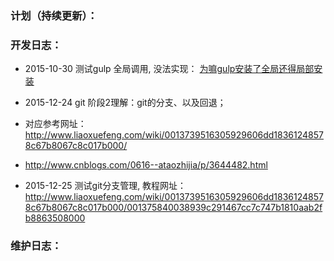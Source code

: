 ### 计划（持续更新）：

### 开发日志：
* 2015-10-30 测试gulp 全局调用, 没法实现：
[为嘛gulp安装了全局还得局部安装](http://stackoverflow.com/questions/22115400/why-do-we-need-to-install-gulp-globally-and-locally)
* 2015-12-24 git 阶段2理解：git的分支、以及回退；
* 对应参考网址：http://www.liaoxuefeng.com/wiki/0013739516305929606dd18361248578c67b8067c8c017b000/
* http://www.cnblogs.com/0616--ataozhijia/p/3644482.html

* 2015-12-25 测试git分支管理, 教程网址：http://www.liaoxuefeng.com/wiki/0013739516305929606dd18361248578c67b8067c8c017b000/001375840038939c291467cc7c747b1810aab2fb8863508000

### 维护日志：
